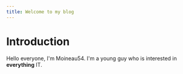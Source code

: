 ```yaml
---
title: Welcome to my blog
---
```


# Introduction

Hello everyone, I'm Moineau54. I'm a young guy who is interested in **everything** IT.

